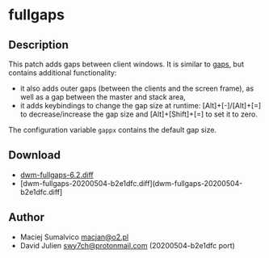 fullgaps
========

Description
-----------
This patch adds gaps between client windows. It is similar to [gaps](../gaps/),
but contains additional functionality:
* it also adds outer gaps (between the clients and the screen frame), as well
  as a gap between the master and stack area,
* it adds keybindings to change the gap size at runtime: [Alt]+[-]/[Alt]+[=] to
  decrease/increase the gap size and [Alt]+[Shift]+[=] to set it to zero.

The configuration variable `gappx` contains the default gap size.

Download
--------
* [dwm-fullgaps-6.2.diff](dwm-fullgaps-6.2.diff)
* [dwm-fullgaps-20200504-b2e1dfc.diff](dwm-fullgaps-20200504-b2e1dfc.diff]

Author
------
* Maciej Sumalvico <macjan@o2.pl>
* David Julien <swy7ch@protonmail.com> (20200504-b2e1dfc port)
